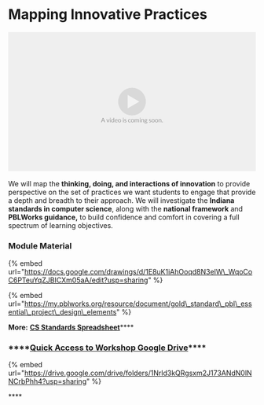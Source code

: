 # Mapping Innovative Practices

![](../../.gitbook/assets/vidcoming.png)

We will map the **thinking, doing, and interactions of innovation** to provide perspective on the set of practices we want students to engage that provide a depth and breadth to their approach. We will investigate the **Indiana standards in computer science**, along with the **national framework** and **PBLWorks guidance,** to build confidence and comfort in covering a full spectrum of learning objectives.

### Module Material

{% embed url="https://docs.google.com/drawings/d/1E8uK1iAhOoqd8N3eIW\_WqoCoC6PTeuYqZJBICXm05aA/edit?usp=sharing" %}

{% embed url="https://my.pblworks.org/resource/document/gold\_standard\_pbl\_essential\_project\_design\_elements" %}

**More:**  [**CS Standards Spreadsheet**](https://docs.google.com/spreadsheets/d/1NX5hL3benDO9Ruo85qzssl6qO0L2v6Ae2jEJlGQd6JU/edit?usp=sharing)\*\*\*\*

### \*\*\*\*[**Quick Access to Workshop Google Drive**](https://drive.google.com/drive/folders/1Nrld3kQRgsxm2J173ANdN0lNNCrbPhh4?usp=sharing)\*\*\*\*

{% embed url="https://drive.google.com/drive/folders/1Nrld3kQRgsxm2J173ANdN0lNNCrbPhh4?usp=sharing" %}

\*\*\*\*

